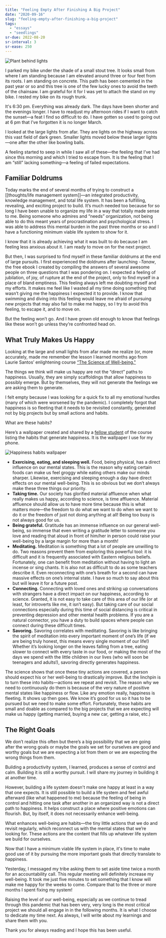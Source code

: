 ```yaml
---
title: "Feeling Empty After Finishing A Big Project"
date: "2020-09-16"
slug: "feeling-empty-after-finishing-a-big-project"
tags:
  - "essays"
  - "seedlings"
sr-due: 2022-08-20
sr-interval: 3
sr-ease: 250
---
```

![Plant behind lights](Plant-behind-lights.jpg)

I parked my bike under the shade of a small stout tree. It looks small from where I am standing because I am elevated around three or four feet from its roots. I am standing on concrete. This path has been cemented in the past year or so and this tree is one of the few lucky ones to avoid the teeth of the chainsaw. I am grateful for it for I was yet to attach the stand on my bike. I rested my bike on its rough trunk.

It's 6:30 pm. Everything was already dark. The days have been shorter and the evenings longer. I have to readjust my afternoon rides if I want to catch the sunset—a feat I find so difficult to do. I have gotten so used to going out at 6 pm that I’ve forgotten it is no longer March.

I looked at the large lights from afar. They are lights on the highway across this vast field of dark green. Smaller lights moved below these larger lights—one after the other like bowling balls.

A feeling started to seep in while I saw all of these—the feeling that I’ve had since this morning and which I tried to escape from. It is the feeling that I am “still” lacking something—a feeling of failed expectations.

## Familiar Doldrums

Today marks the end of several months of trying to construct a [[thoughts/life management system]]—an integrated productivity, knowledge management, and total life system. It has been a fulfilling, revealing, and exciting project to build. It’s much needed too because for so long I have been unable to organize my life in a way that totally made sense to me. Being someone who admires and “needs” organization, not being able to do this meant years of procrastination and psychological stress. I was able to address this mental burden in the past three months or so and I have a functioning minimum viable life system to show for it.

I know that it is already achieving what it was built to do because I am feeling less anxious about it. I am ready to move on for the next project.

But then, I was surprised to find myself in these familiar doldrums at the end of large pursuits. I first experienced the doldrums after launching -_Tanaw_, the free ebook I created by compiling the answers of several awesome people on three questions that I was pondering on. I expected a feeling of jubilation, of joy, of rupture at the end of the project, only to find myself in a place of bland emptiness. This feeling always left me doubting myself and my efforts. It makes me feel like I wasted all my time doing something that wasn’t giving me the happiness I expected it to provide. I know that swimming and diving into this feeling would leave me afraid of pursuing new projects that may also fail to make me happy, so I try to avoid this feeling, to escape it, and to move on.

But the feeling won’t go. And I have grown old enough to know that feelings like these won’t go unless they’re confronted head on.

## What Truly Makes Us Happy

Looking at the large and small lights from afar made me realize (or, more accurately, made me remember the lesson I learned months ago from Laurie Santos’ enlightening course [“The Science of Well-being."](https://www.coursera.org/learn/the-science-of-well-being)

The things we think will make us happy are not the “direct” paths to happiness. Usually, they are simply scaffoldings that allow happiness to possibly emerge. But by themselves, they will not generate the feelings we are asking them to generate.

I felt empty because I was looking for a quick fix to all my emotional hurdles (many of which were worsened by the pandemic). I completely forgot that happiness is so fleeting that it needs to be revisited constantly, generated not by big projects but by small actions and habits.

What are these habits?

Here’s a wallpaper created and shared by a [fellow student](https://www.facebook.com/groups/happinesslab) of the course listing the habits that generate happiness. It is the wallpaper I use for my phone.

![Happiness habits wallpaper](happiness-habits.jpeg)

- **Exercising, eating, and sleeping well.** Food, being physical, has a direct influence on our mental states. This is the reason why eating certain foods can make us feel groggy while eating others make our minds sharper. Likewise, exercising and sleeping enough a day have direct effects on our mental well-being. This is so obvious but we don’t always make these three things our priority.
- **Taking time.** Our society has glorified material affluence when what really makes us happy, according to science, is time affluence. Material affluence should allow us to have more time because this is what matters more—the freedom to do what we want to do when we want to do it or the freedom of just not doing anything at all! Being too busy is not always good for us.
- **Being grateful.** Gratitude has an immense influence on our general well-being, so immense that even writing a gratitude letter to someone you love and reading that aloud in front of him/her in person could raise your well-being by a large margin for more than a month!
- **Meditating.** Meditation is something that a lot of people are unwilling to do. Two reasons prevent them from exploring this powerful tool: it is difficult and it is frequently associated with Eastern religious beliefs. Fortunately, one can benefit from meditation without having to light an incense or sing chants. It is also not as difficult to do as some teachers describe it. Even reconnecting with one’s breath for a second can have massive effects on one’s internal state. I have so much to say about this but will leave it for a future post.
- **Connecting.** Connecting with loved ones and striking up conversations with strangers have a direct impact on our happiness, according to science. Granted, it is not easy to take care of this area of our life (or at least, for introverts like me, it isn’t easy). But taking care of our social connections especially during this time of social distancing is critical in preventing depression and other mental health problems. If you are a natural connector, you have a duty to build spaces where people can connect during these difficult times.
- **Savoring.** Savoring correlates with meditating. Savoring is like bringing the spirit of meditation into every important moment of one’s life (if we are being truly honest, this means every single moment of our life!) Whether it’s looking longer on the leaves falling from a tree, eating slower to connect with every taste in our food, or making the most of the days we spend with the little children in our lives (who will soon be teenagers and adults!), savoring directly generates happiness.

The science shows that once these tiny actions are covered, a person should expect his or her well-being to drastically improve. But the linchpin is to turn these into habits—actions we repeat and revisit. The reason why we need to continuously do them is because of the very nature of positive mental states like happiness or flow. Like any emotion really, happiness is fleeting. It shows up then goes. We know it’s good for us so it has to be pursued but we need to make some effort. Fortunately, these habits are small and doable as compared to the big projects that we are expecting will make us happy (getting married, buying a new car, getting a raise, etc.)

## The Right Goals

We don’t realize this often but there’s a big possibility that we are going after the wrong goals or maybe the goals we set for ourselves are good and worthy goals but we are expecting a lot from them or we are expecting the wrong things from them.

Building a productivity system, I learned, produces a sense of control and calm. Building it is still a worthy pursuit. I will share my journey in building it at another time.

However, building a life system doesn't make one happy at least in a way that one expects. It is still possible to build a life system and feel awful afterward (like what happened to me) because the feeling of being in control and hitting one task after another in an organized way is not a direct path to happiness. It helps construct a place where positive emotions can flourish. But, by itself, it does not necessarily enhance well-being.

What enhances well-being are habits—the tiny little actions that we do and revisit regularly, which reconnect us with the mental states that we’re looking for. These actions are the content that fills up whatever life system we build for ourselves.

Now that I have a minimum viable life system in place, it's time to make good use of it by pursuing the more important goals that directly translate to happiness.

Yesterday, I messaged my tribe asking them to set aside time twice a month for an accountability call. This regular meeting will definitely increase my well-being. It took me just five minutes to set something that I know will make me happy for the weeks to come. Compare that to the three or more months I spent fixing my system!

Raising the level of our well-being, especially as we continue to tread through this pandemic that has been very, very long is the most critical project we should all engage in in the following months. It is what I choose to dedicate my time next. As always, I will write about my learnings and share them with you.

Thank you for always reading and I hope this has been useful.
